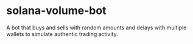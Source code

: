 # solana-volume-bot
A bot that buys and sells with random amounts and delays with multiple wallets to simulate authentic trading activity.
